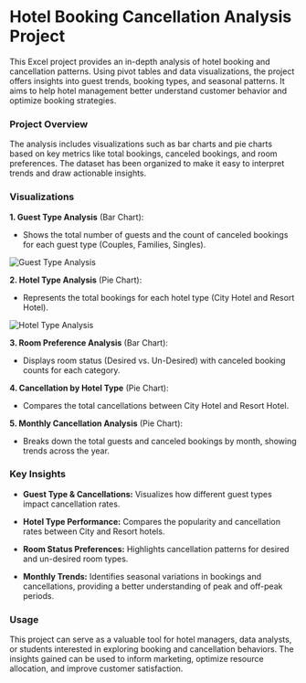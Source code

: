 # Hotel Booking Cancellation Analysis Project
This Excel project provides an in-depth analysis of hotel booking and cancellation patterns. Using pivot tables and data visualizations, the project offers insights into guest trends, booking types, and seasonal patterns. It aims to help hotel management better understand customer behavior and optimize booking strategies.


### Project Overview
The analysis includes visualizations such as bar charts and pie charts based on key metrics like total bookings, canceled bookings, and room preferences. The dataset has been organized to make it easy to interpret trends and draw actionable insights.


### Visualizations
**1. Guest Type Analysis** (Bar Chart):
   * Shows the total number of guests and the count of canceled bookings for each guest type (Couples, Families, Singles).

![Guest Type Analysis](https://github.com/user-attachments/assets/7ac279a4-ff9c-4ca5-ac66-2c9caedf6c8a)


**2. Hotel Type Analysis** (Pie Chart):
   * Represents the total bookings for each hotel type (City Hotel and Resort Hotel).

![Hotel Type Analysis](https://github.com/user-attachments/assets/a4f686d2-3e0b-4154-ab2e-7c8ad017904f)

**3. Room Preference Analysis** (Bar Chart):
   * Displays room status (Desired vs. Un-Desired) with canceled booking counts for each category.

**4. Cancellation by Hotel Type** (Pie Chart):
   * Compares the total cancellations between City Hotel and Resort Hotel.

**5. Monthly Cancellation Analysis** (Pie Chart):
   * Breaks down the total guests and canceled bookings by month, showing trends across the year.


### Key Insights

* **Guest Type & Cancellations:** Visualizes how different guest types impact cancellation rates.

* **Hotel Type Performance:** Compares the popularity and cancellation rates between City and Resort hotels.

* **Room Status Preferences:** Highlights cancellation patterns for desired and un-desired room types.

* **Monthly Trends:** Identifies seasonal variations in bookings and cancellations, providing a better understanding of peak and off-peak periods.


### Usage
This project can serve as a valuable tool for hotel managers, data analysts, or students interested in exploring booking and cancellation behaviors. The insights gained can be used to inform marketing, optimize resource allocation, and improve customer satisfaction.
